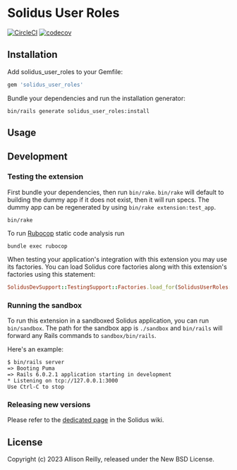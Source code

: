 # Solidus User Roles

[![CircleCI](https://circleci.com/gh/cpfergus1/solidus_user_roles.svg?style=shield)](https://circleci.com/gh/cpfergus1/solidus_user_roles)
[![codecov](https://codecov.io/gh/cpfergus1/solidus_user_roles/branch/master/graph/badge.svg)](https://codecov.io/gh/cpfergus1/solidus_user_roles)

<!-- Explain what your extension does. -->

## Installation

Add solidus_user_roles to your Gemfile:

```ruby
gem 'solidus_user_roles'
```

Bundle your dependencies and run the installation generator:

```shell
bin/rails generate solidus_user_roles:install
```

## Usage

<!-- Explain how to use your extension once it's been installed. -->

## Development

### Testing the extension

First bundle your dependencies, then run `bin/rake`. `bin/rake` will default to building the dummy
app if it does not exist, then it will run specs. The dummy app can be regenerated by using
`bin/rake extension:test_app`.

```shell
bin/rake
```

To run [Rubocop](https://github.com/bbatsov/rubocop) static code analysis run

```shell
bundle exec rubocop
```

When testing your application's integration with this extension you may use its factories.
You can load Solidus core factories along with this extension's factories using this statement:

```ruby
SolidusDevSupport::TestingSupport::Factories.load_for(SolidusUserRoles::Engine)
```

### Running the sandbox

To run this extension in a sandboxed Solidus application, you can run `bin/sandbox`. The path for
the sandbox app is `./sandbox` and `bin/rails` will forward any Rails commands to
`sandbox/bin/rails`.

Here's an example:

```
$ bin/rails server
=> Booting Puma
=> Rails 6.0.2.1 application starting in development
* Listening on tcp://127.0.0.1:3000
Use Ctrl-C to stop
```

### Releasing new versions

Please refer to the [dedicated page](https://github.com/solidusio/solidus/wiki/How-to-release-extensions) in the Solidus wiki.

## License

Copyright (c) 2023 Allison Reilly, released under the New BSD License.
